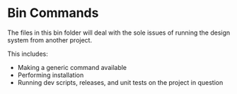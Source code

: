 # Bin Commands

The files in this bin folder will deal with the sole issues of running the
design system from another project.

This includes:

- Making a generic command available
- Performing installation
- Running dev scripts, releases, and unit tests on the project in question
